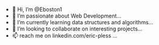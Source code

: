 - 👋 Hi, I’m @Eboston1
- 👀 I’m passionate about Web Development...
- 🌱 I’m currently learning data structures and algorithms...
- 💞️ I’m looking to collaborate on interesting projects...
- 📫 reach me on linkedin.com/eric-pless  ...

<!---
Eboston1/Eboston1 is a ✨ special ✨ repository because its `README.md` (this file) appears on your GitHub profile.
You can click the Preview link to take a look at your changes.
--->
